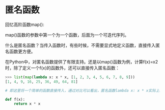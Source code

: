 # 匿名函数

回忆高阶函数map():

map()函数的参数中第一个为一个函数，后面为一个可迭代序列。

什么是匿名函数？当传入函数时，有些时候，不需要显式地定义函数，直接传入匿名函数更方便。

在Python中，对匿名函数提供了有限支持。还是以map()函数为例，计算f(x)=x2时，除了定义一个f(x)的函数外，还可以直接传入匿名函数：

```python
>>> list(map(lambda x: x * x, [1, 2, 3, 4, 5, 6, 7, 8, 9]))
[1, 4, 9, 16, 25, 36, 49, 64, 81]

# 即这里将一个简单的函数直接传入，通过对比可以看出，匿名函数lambda x: x * x实际上就是：

def f(x): 
    return x * x
```